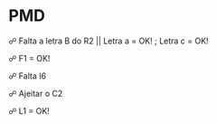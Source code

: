# PMD
☍ Falta a letra B do R2 || Letra a = OK! ; Letra c = OK!

☍ F1 = OK!

☍ Falta I6

☍ Ajeitar o C2

☍ L1 = OK!
